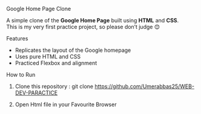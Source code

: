 Google Home Page Clone

A simple clone of the **Google Home Page** built using **HTML** and **CSS**.  
This is my very first practice project, so please don’t judge 😊  

Features
- Replicates the layout of the Google homepage  
- Uses pure HTML and CSS  
- Practiced Flexbox and alignment  


How to Run
1. Clone this repository :
git clone https://github.com/Umerabbas25/WEB-DEV-PARACTICE

2. Open Html file in your Favourite Browser
